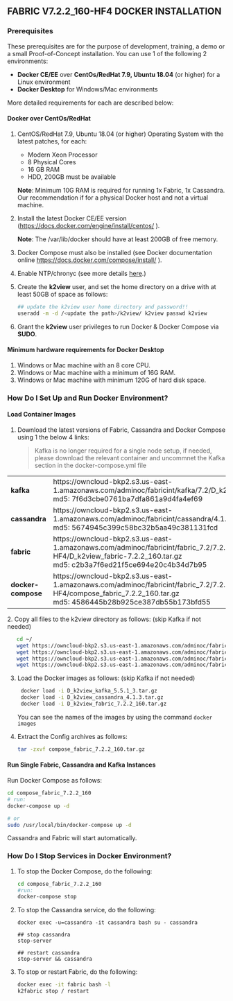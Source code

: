 ## FABRIC V7.2.2_160-HF4 DOCKER INSTALLATION

### Prerequisites

These prerequisites are for the purpose of development, training, a demo or a small Proof-of-Concept installation. You can use 1 of the following 2 environments:

- **Docker CE/EE** over **CentOs/RedHat 7.9, Ubuntu 18.04** (or higher) for a Linux environment
- **Docker Desktop** for Windows/Mac environments

More detailed requirements for each are described below:

#### Docker over CentOs/RedHat

1. CentOS/RedHat 7.9, Ubuntu 18.04 (or higher) Operating System with the latest patches, for each:

   - Modern Xeon Processor
   - 8 Physical Cores
   - 16 GB RAM
   - HDD, 200GB must be available

   **Note**: Minimum 10G RAM is required for running 1x Fabric, 1x Cassandra. Our recommendation if for a physical Docker host and not a virtual machine.
2. Install the latest Docker CE/EE version (https://docs.docker.com/engine/install/centos/ ).

   **Note**: The /var/lib/docker should have at least 200GB of free memory.
3. Docker Compose must also be installed (see Docker documentation online https://docs.docker.com/compose/install/ ).
4. Enable NTP/chronyc (see more details  [here](https://didyoubounceit.wordpress.com/2018/10/19/red-hat-centos-ntp-is-now-chrony/).)
5. Create the **k2view** user, and set the home directory on a drive with at least 50GB of space as follows:

   ```bash
   ## update the k2view user home directory and password!! 
   useradd -m -d /<update the path>/k2view/ k2view passwd k2view 
   ```
6. Grant the **k2view** user privileges to run Docker & Docker Compose via **SUDO**.

#### Minimum hardware requirements for Docker Desktop

1. Windows or Mac machine with an 8 core CPU.
2. Windows or Mac machine with a minimum of 16G RAM.
3. Windows or Mac machine with minimum 120G of hard disk space.

### How Do I Set Up and Run Docker Environment?

#### Load Container Images

1. Download the latest versions of Fabric, Cassandra and Docker Compose using 1 the below 4 links:
     > Kafka is no longer required for a single node setup, if needed, please download the relevant container and uncommnet the Kafka section in the docker-compose.yml file

  <table style="border-collapse: collapse; width: 100%;">

   <tbody>

   <tr>
   <td style="width: 50%; height: 18px;"><strong>kafka </strong></td>
   <td style="width: 50%; height: 18px;">https://owncloud-bkp2.s3.us-east-1.amazonaws.com/adminoc/fabricint/kafka/7.2/D_k2view_Confluent_7.2_package_06.tar.gz
   <br>md5: 7f6d3cbe0761ba7dfa861a9d4fa4ef69</br></td>
   </tr>
   <tr>
   <td style="width: 50%; height: 18px;"><strong>cassandra </strong></td>
   <td style="width: 50%; height: 18px;">https://owncloud-bkp2.s3.us-east-1.amazonaws.com/adminoc/fabricint/cassandra/4.1.3/D_k2view_cassandra_4.1.3.tar.gz 
   <br>md5: 5674945c399c58bc32b5aa49c381131fcd<br></td>
   </tr>
   <tr>
   <td style="width: 50%; height: 18px;"><strong>fabric </strong></td>
   <td style="width: 50%; height: 18px;">https://owncloud-bkp2.s3.us-east-1.amazonaws.com/adminoc/fabricint/fabric_7.2/7.2.2/Server/fabric-7.2.2_160-HF4/D_k2view_fabric-7.2.2_160.tar.gz
   <br>md5: c2b3a7f6ed21f5ce694e20c4b34d7b95</br></td>
   </tr>
   <tr>
   <td style="width: 50%; height: 18px;"><strong>docker-compose </strong></td>
   <td style="width: 50%; height: 18px;">https://owncloud-bkp2.s3.us-east-1.amazonaws.com/adminoc/fabricint/fabric_7.2/7.2.2/Server/fabric-7.2.2_160-HF4/compose_fabric_7.2.2_160.tar.gz
   <br>md5: 4586445b28b925ce387db55b173bfd55</br></td>
   </tr>
   </tbody>
   </table>
2. Copy all files to the k2view directory as follows: (skip Kafka if not needed)

```bash
   cd ~/ 
   wget https://owncloud-bkp2.s3.us-east-1.amazonaws.com/adminoc/fabricint/kafka/7.2/D_k2view_Confluent_7.2_package_06.tar.gz
   wget https://owncloud-bkp2.s3.us-east-1.amazonaws.com/adminoc/fabricint/cassandra/4.1.3/D_k2view_cassandra_4.1.3.tar.gz
   wget https://owncloud-bkp2.s3.us-east-1.amazonaws.com/adminoc/fabricint/fabric_7.2/7.2.2/Server/fabric-7.2.2_160-HF4/D_k2view_fabric-7.2.2_160.tar.gz
   wget https://owncloud-bkp2.s3.us-east-1.amazonaws.com/adminoc/fabricint/fabric_7.2/7.2.2/Server/fabric-7.2.2_160-HF4/compose_fabric_7.2.2_160.tar.gz
```

3. Load the Docker images as follows: (skip Kafka if not needed)

   ```bash
    docker load -i D_k2view_kafka_5.5.1_3.tar.gz
    docker load -i D_k2view_cassandra_4.1.3.tar.gz 
    docker load -i D_k2view_fabric_7.2.2_160.tar.gz 
   ```

   You can see the names of the images by using the command `docker images`
4. Extract the Config archives as follows:

   ```bash
   tar -zxvf compose_fabric_7.2.2_160.tar.gz 
   ```

#### Run Single Fabric, Cassandra and Kafka Instances

Run Docker Compose as follows:

```bash
cd compose_fabric_7.2.2_160
# run:  
docker-compose up -d 

# or  
sudo /usr/local/bin/docker-compose up -d  
```

Cassandra and Fabric will start automatically.

### How Do I Stop Services in Docker Environment?

1. To stop the Docker Compose, do the following:

   ```bash
   cd compose_fabric_7.2.2_160
   #run: 
   docker-compose stop
   ```
2. To stop the Cassandra service, do the following:

   ```bah
   docker exec -u=cassandra -it cassandra bash su - cassandra 
   
   ## stop cassandra  
   stop-server
   
   ## restart cassandra  
   stop-server && cassandra
   ```
3. To stop or restart Fabric, do the following:

   ```bash
   docker exec -it fabric bash -l  
   k2fabric stop / restart  
   ```
